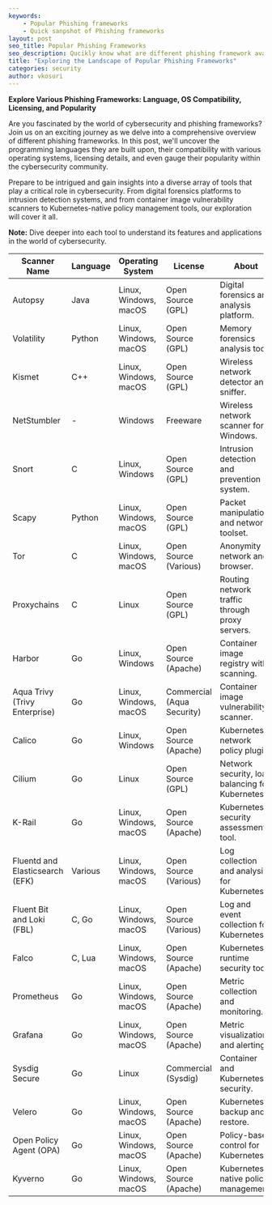 ```yaml
---
keywords:
    - Popular Phishing frameworks
    - Quick sanpshot of Phishing frameworks
layout: post
seo_title: Popular Phishing Frameworks
seo_description: Qucikly know what are different phishing framework avaliable.
title: "Exploring the Landscape of Popular Phishing Frameworks"
categories: security
author: vkosuri
---
```

**Explore Various Phishing Frameworks: Language, OS Compatibility, Licensing, and Popularity**

Are you fascinated by the world of cybersecurity and phishing frameworks? Join us on an exciting journey as we delve into a comprehensive overview of different phishing frameworks. In this post, we'll uncover the programming languages they are built upon, their compatibility with various operating systems, licensing details, and even gauge their popularity within the cybersecurity community.

Prepare to be intrigued and gain insights into a diverse array of tools that play a critical role in cybersecurity. From digital forensics platforms to intrusion detection systems, and from container image vulnerability scanners to Kubernetes-native policy management tools, our exploration will cover it all.

**Note:** Dive deeper into each tool to understand its features and applications in the world of cybersecurity.

| Scanner Name           | Language         | Operating System    | License           | About                                              | Popularity |
|------------------------|------------------|---------------------|-------------------|---------------------------------------------------|------------|
| Autopsy                | Java             | Linux, Windows, macOS | Open Source (GPL) | Digital forensics and analysis platform.       |      ***   |
| Volatility             | Python           | Linux, Windows, macOS | Open Source (GPL) | Memory forensics analysis tool.                |      ***   |
| Kismet                 | C++              | Linux, Windows, macOS | Open Source (GPL) | Wireless network detector and sniffer.         |      **    |
| NetStumbler            | -                | Windows             | Freeware          | Wireless network scanner for Windows.         |      *     |
| Snort                  | C                | Linux, Windows      | Open Source (GPL) | Intrusion detection and prevention system.     |      ***   |
| Scapy                  | Python           | Linux, Windows, macOS | Open Source (GPL) | Packet manipulation and network toolset.       |      ***   |
| Tor                    | C                | Linux, Windows, macOS | Open Source (Various) | Anonymity network and browser.               |      ***   |
| Proxychains            | C                | Linux               | Open Source (GPL) | Routing network traffic through proxy servers. |      ***   |
| Harbor                 | Go               | Linux, Windows      | Open Source (Apache) | Container image registry with scanning.       |      ***   |
| Aqua Trivy (Trivy Enterprise) | Go     | Linux, Windows, macOS | Commercial (Aqua Security) | Container image vulnerability scanner. |      ****  |
| Calico                 | Go               | Linux, Windows      | Open Source (Apache) | Kubernetes network policy plugin.             |      ***   |
| Cilium                 | Go               | Linux              | Open Source (GPL) | Network security, load balancing for Kubernetes. |      **    |
| K-Rail                 | Go               | Linux, Windows, macOS | Open Source (Apache) | Kubernetes security assessment tool.          |      **    |
| Fluentd and Elasticsearch (EFK) | Various | Linux, Windows, macOS | Open Source (Various) | Log collection and analysis for Kubernetes.  |      ***   |
| Fluent Bit and Loki (FBL) | C, Go       | Linux, Windows, macOS | Open Source (Various) | Log and event collection for Kubernetes.     |      ***   |
| Falco                  | C, Lua           | Linux, Windows, macOS | Open Source (Apache) | Kubernetes runtime security tool.            |      ***   |
| Prometheus             | Go               | Linux, Windows, macOS | Open Source (Apache) | Metric collection and monitoring.             |      ***   |
| Grafana                | Go               | Linux, Windows, macOS | Open Source (Apache) | Metric visualization and alerting.            |      ***   |
| Sysdig Secure          | Go               | Linux              | Commercial (Sysdig) | Container and Kubernetes security.           |      ***   |
| Velero                 | Go               | Linux, Windows, macOS | Open Source (Apache) | Kubernetes backup and restore.               |      ***   |
| Open Policy Agent (OPA) | Go             | Linux, Windows, macOS | Open Source (Apache) | Policy-based control for Kubernetes.         |      ***   |
| Kyverno                | Go               | Linux, Windows, macOS | Open Source (Apache) | Kubernetes-native policy management.         |      ***   |
